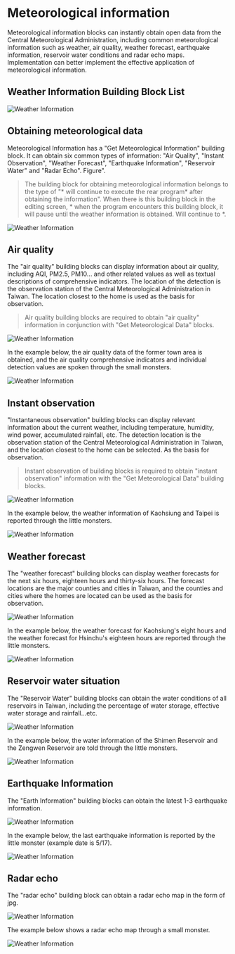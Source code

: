 # Meteorological information

Meteorological information blocks can instantly obtain open data from the Central Meteorological Administration, including common meteorological information such as weather, air quality, weather forecast, earthquake information, reservoir water conditions and radar echo maps. Implementation can better implement the effective application of meteorological information.

## Weather Information Building Block List

![Weather Information](../images/zh-tw/docs/webbit/extension/weather-01.jpg)

## Obtaining meteorological data

Meteorological Information has a "Get Meteorological Information" building block. It can obtain six common types of information: "Air Quality", "Instant Observation", "Weather Forecast", "Earthquake Information", "Reservoir Water" and "Radar Echo". Figure".

> The building block for obtaining meteorological information belongs to the type of "* will continue to execute the rear program* after obtaining the information". When there is this building block in the editing screen, * when the program encounters this building block, it will pause until the weather information is obtained. Will continue to *.

![Weather Information](../images/zh-tw/docs/webbit/extension/weather-03.jpg)

## Air quality

The "air quality" building blocks can display information about air quality, including AQI, PM2.5, PM10... and other related values ​​as well as textual descriptions of comprehensive indicators. The location of the detection is the observation station of the Central Meteorological Administration in Taiwan. The location closest to the home is used as the basis for observation.

> Air quality building blocks are required to obtain "air quality" information in conjunction with "Get Meteorological Data" blocks.

![Weather Information](../images/zh-tw/docs/webbit/extension/weather-02.jpg)

In the example below, the air quality data of the former town area is obtained, and the air quality comprehensive indicators and individual detection values ​​are spoken through the small monsters.

![Weather Information](../images/zh-tw/docs/webbit/extension/weather-04.jpg)

## Instant observation

"Instantaneous observation" building blocks can display relevant information about the current weather, including temperature, humidity, wind power, accumulated rainfall, etc. The detection location is the observation station of the Central Meteorological Administration in Taiwan, and the location closest to the home can be selected. As the basis for observation.

> Instant observation of building blocks is required to obtain "instant observation" information with the "Get Meteorological Data" building blocks.

![Weather Information](../images/zh-tw/docs/webbit/extension/weather-05.jpg)

In the example below, the weather information of Kaohsiung and Taipei is reported through the little monsters.

![Weather Information](../images/zh-tw/docs/webbit/extension/weather-06.jpg)

## Weather forecast

The "weather forecast" building blocks can display weather forecasts for the next six hours, eighteen hours and thirty-six hours. The forecast locations are the major counties and cities in Taiwan, and the counties and cities where the homes are located can be used as the basis for observation.

![Weather Information](../images/zh-tw/docs/webbit/extension/weather-07.jpg)

In the example below, the weather forecast for Kaohsiung's eight hours and the weather forecast for Hsinchu's eighteen hours are reported through the little monsters.

![Weather Information](../images/zh-tw/docs/webbit/extension/weather-08.jpg)

## Reservoir water situation

The "Reservoir Water" building blocks can obtain the water conditions of all reservoirs in Taiwan, including the percentage of water storage, effective water storage and rainfall...etc.

![Weather Information](../images/zh-tw/docs/webbit/extension/weather-09.jpg)

In the example below, the water information of the Shimen Reservoir and the Zengwen Reservoir are told through the little monsters.

![Weather Information](../images/zh-tw/docs/webbit/extension/weather-10.jpg)


## Earthquake Information

The "Earth Information" building blocks can obtain the latest 1-3 earthquake information.

![Weather Information](../images/zh-tw/docs/webbit/extension/weather-11.jpg)

In the example below, the last earthquake information is reported by the little monster (example date is 5/17).

![Weather Information](../images/zh-tw/docs/webbit/extension/weather-12.jpg)

## Radar echo

The "radar echo" building block can obtain a radar echo map in the form of jpg.

![Weather Information](../images/zh-tw/docs/webbit/extension/weather-13.jpg)

The example below shows a radar echo map through a small monster.

![Weather Information](../images/zh-tw/docs/webbit/extension/weather-14.jpg)